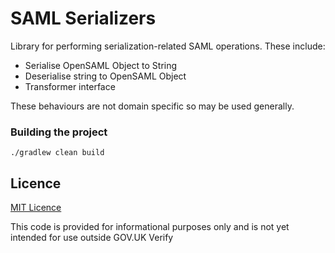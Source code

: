 
# SAML Serializers

Library for performing serialization-related SAML operations. These include:

* Serialise OpenSAML Object to String
* Deserialise string to OpenSAML Object
* Transformer interface

These behaviours are not domain specific so may be used generally.

### Building the project

`./gradlew clean build`

## Licence

[MIT Licence](LICENCE)

This code is provided for informational purposes only and is not yet intended for use outside GOV.UK Verify
